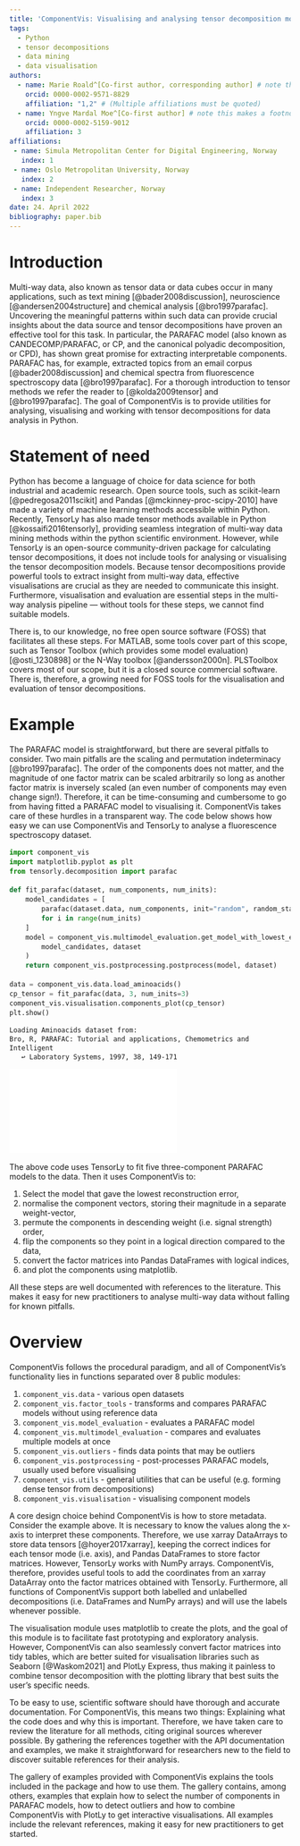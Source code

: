```yaml
---
title: 'ComponentVis: Visualising and analysing tensor decomposition models with Python'
tags:
  - Python
  - tensor decompositions
  - data mining
  - data visualisation
authors:
  - name: Marie Roald^[Co-first author, corresponding author] # note this makes a footnote saying 'Co-first author'
    orcid: 0000-0002-9571-8829
    affiliation: "1,2" # (Multiple affiliations must be quoted)
  - name: Yngve Mardal Moe^[Co-first author] # note this makes a footnote saying 'Co-first author'
    orcid: 0000-0002-5159-9012
    affiliation: 3
affiliations:
 - name: Simula Metropolitan Center for Digital Engineering, Norway
   index: 1
 - name: Oslo Metropolitan University, Norway
   index: 2
 - name: Independent Researcher, Norway
   index: 3
date: 24. April 2022
bibliography: paper.bib
---
```


# Introduction

Multi-way data, also known as tensor data or data cubes occur in many applications, such as text mining [@bader2008discussion], neuroscience [@andersen2004structure] and chemical analysis [@bro1997parafac]. Uncovering the meaningful patterns within such data can provide crucial insights about the data source and tensor decompositions have proven an effective tool for this task. In particular, the PARAFAC model (also known as CANDECOMP/PARAFAC, or CP, and the canonical polyadic decomposition, or CPD), has shown great promise for extracting interpretable components. PARAFAC has, for example, extracted topics from an email corpus [@bader2008discussion] and chemical spectra from fluorescence spectroscopy data [@bro1997parafac]. For a thorough introduction to tensor methods we refer the reader to [@kolda2009tensor] and [@bro1997parafac]. The goal of ComponentVis is to provide utilities for analysing, visualising and working with tensor decompositions for data analysis in Python.

# Statement of need

Python has become a language of choice for data science for both industrial and academic research. Open source tools, such as scikit-learn [@pedregosa2011scikit] and Pandas [@mckinney-proc-scipy-2010] have made a variety of machine learning methods accessible within Python. Recently, TensorLy has also made tensor methods available in Python [@kossaifi2016tensorly], providing seamless integration of multi-way data mining methods within the python scientific environment. However, while TensorLy is an open-source community-driven package for calculating tensor decompositions, it does not include tools for analysing or visualising the tensor decomposition models. Because tensor decompositions provide powerful tools to extract insight from multi-way data, effective visualisations are crucial as they are needed to communicate this insight. Furthermore, visualisation and evaluation are essential steps in the multi-way analysis pipeline — without tools for these steps, we cannot find suitable models.

There is, to our knowledge, no free open source software (FOSS) that facilitates all these steps. For MATLAB, some tools cover part of this scope, such as Tensor Toolbox (which provides some model evaluation) [@osti_1230898] or the N-Way toolbox [@andersson2000n]. PLSToolbox covers most of our scope, but it is a closed source commercial software. There is, therefore, a growing need for FOSS tools for the visualisation and evaluation of tensor decompositions.

# Example

The PARAFAC model is straightforward, but there are several pitfalls to consider. Two main pitfalls are the scaling and permutation indeterminacy [@bro1997parafac]. The order of the components does not matter, and the magnitude of one factor matrix can be scaled arbitrarily so long as another factor matrix is inversely scaled (an even number of components may even change sign!). Therefore, it can be time-consuming and cumbersome to go from having fitted a PARAFAC model to visualising it. ComponentVis takes care of these hurdles in a transparent way. The code below shows how easy we can use ComponentVis and TensorLy to analyse a fluorescence spectroscopy dataset.

```python
import component_vis
import matplotlib.pyplot as plt
from tensorly.decomposition import parafac

def fit_parafac(dataset, num_components, num_inits):
    model_candidates = [
        parafac(dataset.data, num_components, init="random", random_state=i)
        for i in range(num_inits)
    ]
    model = component_vis.multimodel_evaluation.get_model_with_lowest_error(
        model_candidates, dataset
    )
    return component_vis.postprocessing.postprocess(model, dataset)

data = component_vis.data.load_aminoacids()
cp_tensor = fit_parafac(data, 3, num_inits=3)
component_vis.visualisation.components_plot(cp_tensor)
plt.show()
```

```raw
Loading Aminoacids dataset from:
Bro, R, PARAFAC: Tutorial and applications, Chemometrics and Intelligent
   ↩ Laboratory Systems, 1997, 38, 149-171
```

![An example figure showing the component vectors of a three component PARAFAC model fitted to a fluoresence spectroscopy dataset](paper_demo.pdf)

The above code uses TensorLy to fit five three-component PARAFAC models to the data. Then it uses ComponentVis to:

 1. Select the model that gave the lowest reconstruction error,
 1. normalise the component vectors, storing their magnitude in a separate weight-vector,
 1. permute the components in descending weight (i.e. signal strength) order,
 1. flip the components so they point in a logical direction compared to the data,
 1. convert the factor matrices into Pandas DataFrames with logical indices,
 1. and plot the components using matplotlib.

All these steps are well documented with references to the literature. This makes it easy for new practitioners to analyse multi-way data without falling for known pitfalls.

# Overview

ComponentVis follows the procedural paradigm, and all of ComponentVis’s functionality lies in functions separated over 8 public modules:

 1. `component_vis.data` - various open datasets
 1. `component_vis.factor_tools` - transforms and compares PARAFAC models without using reference data
 1. `component_vis.model_evaluation` - evaluates a PARAFAC model
 1. `component_vis.multimodel_evaluation` - compares and evaluates multiple models at once
 1. `component_vis.outliers` - finds data points that may be outliers
 1. `component_vis.postprocessing` - post-processes PARAFAC models, usually used before visualising
 1. `component_vis.utils` - general utilities that can be useful (e.g. forming dense tensor from decompositions)
 1. `component_vis.visualisation` - visualising component models

A core design choice behind ComponentVis is how to store metadata. Consider the example above. It is necessary to know the values along the x-axis to interpret these components. Therefore, we use xarray DataArrays to store data tensors [@hoyer2017xarray], keeping the correct indices for each tensor mode (i.e. axis), and Pandas DataFrames to store factor matrices. However, TensorLy works with NumPy arrays. ComponentVis, therefore, provides useful tools to add the coordinates from an xarray DataArray onto the factor matrices obtained with TensorLy. Furthermore, all functions of ComponentVis support both labelled and unlabelled decompositions (i.e. DataFrames and NumPy arrays) and will use the labels whenever possible.

The visualisation module uses matplotlib to create the plots, and the goal of this module is to facilitate fast prototyping and exploratory analysis. However, ComponentVis can also seamlessly convert factor matrices into tidy tables, which are better suited for visualisation libraries such as Seaborn [@Waskom2021] and PlotLy Express, thus making it painless to combine tensor decomposition with the plotting library that best suits the user’s specific needs.

To be easy to use, scientific software should have thorough and accurate documentation. For ComponentVis, this means two things: Explaining what the code does and why this is important. Therefore, we have taken care to review the literature for all methods, citing original sources wherever possible. By gathering the references together with the API documentation and examples, we make it straightforward for researchers new to the field to discover suitable references for their analysis.

The gallery of examples provided with ComponentVis explains the tools included in the package and how to use them. The gallery contains, among others, examples that explain how to select the number of components in PARAFAC models, how to detect outliers and how to combine ComponentVis with PlotLy to get interactive visualisations. All examples include the relevant references, making it easy for new practitioners to get started.
